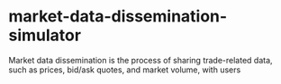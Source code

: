 # market-data-dissemination-simulator
Market data dissemination is the process of sharing trade-related data, such as prices, bid/ask quotes, and market volume, with users
